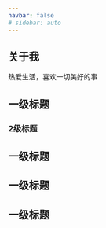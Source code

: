 ```yaml
---
navbar: false
# sidebar: auto
---
```

## 关于我
热爱生活，喜欢一切美好的事

## 一级标题
### 2级标题
## 一级标题
## 一级标题
## 一级标题




